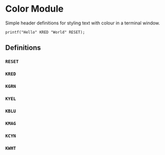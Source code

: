 # Color Module
Simple header definitions for styling text with colour in a terminal window.

```
printf("Hello" KRED "World" RESET);
```

## Definitions

### `RESET`

### `KRED`

### `KGRN`

### `KYEL`

### `KBLU`

### `KMAG`

### `KCYN`

### `KWHT`